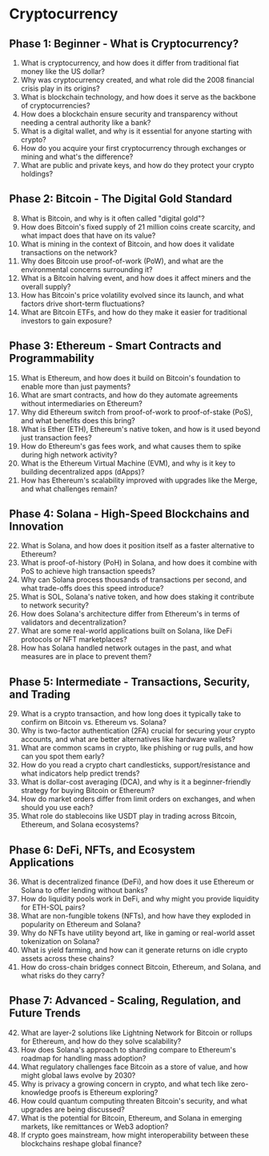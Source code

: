 # Cryptocurrency

## Phase 1: Beginner - What is Cryptocurrency?
1. What is cryptocurrency, and how does it differ from traditional fiat money like the US dollar?
2. Why was cryptocurrency created, and what role did the 2008 financial crisis play in its origins?
3. What is blockchain technology, and how does it serve as the backbone of cryptocurrencies?
4. How does a blockchain ensure security and transparency without needing a central authority like a bank?
5. What is a digital wallet, and why is it essential for anyone starting with crypto?
6. How do you acquire your first cryptocurrency through exchanges or mining and what's the difference?
7. What are public and private keys, and how do they protect your crypto holdings?

## Phase 2: Bitcoin - The Digital Gold Standard
8. What is Bitcoin, and why is it often called "digital gold"?
9. How does Bitcoin's fixed supply of 21 million coins create scarcity, and what impact does that have on its value?
10. What is mining in the context of Bitcoin, and how does it validate transactions on the network?
11. Why does Bitcoin use proof-of-work (PoW), and what are the environmental concerns surrounding it?
12. What is a Bitcoin halving event, and how does it affect miners and the overall supply?
13. How has Bitcoin's price volatility evolved since its launch, and what factors drive short-term fluctuations?
14. What are Bitcoin ETFs, and how do they make it easier for traditional investors to gain exposure?

## Phase 3: Ethereum - Smart Contracts and Programmability
15. What is Ethereum, and how does it build on Bitcoin's foundation to enable more than just payments?
16. What are smart contracts, and how do they automate agreements without intermediaries on Ethereum?
17. Why did Ethereum switch from proof-of-work to proof-of-stake (PoS), and what benefits does this bring?
18. What is Ether (ETH), Ethereum's native token, and how is it used beyond just transaction fees?
19. How do Ethereum's gas fees work, and what causes them to spike during high network activity?
20. What is the Ethereum Virtual Machine (EVM), and why is it key to building decentralized apps (dApps)?
21. How has Ethereum's scalability improved with upgrades like the Merge, and what challenges remain?

## Phase 4: Solana - High-Speed Blockchains and Innovation
22. What is Solana, and how does it position itself as a faster alternative to Ethereum?
23. What is proof-of-history (PoH) in Solana, and how does it combine with PoS to achieve high transaction speeds?
24. Why can Solana process thousands of transactions per second, and what trade-offs does this speed introduce?
25. What is SOL, Solana's native token, and how does staking it contribute to network security?
26. How does Solana's architecture differ from Ethereum's in terms of validators and decentralization?
27. What are some real-world applications built on Solana, like DeFi protocols or NFT marketplaces?
28. How has Solana handled network outages in the past, and what measures are in place to prevent them?

## Phase 5: Intermediate - Transactions, Security, and Trading
29. What is a crypto transaction, and how long does it typically take to confirm on Bitcoin vs. Ethereum vs. Solana?
30. Why is two-factor authentication (2FA) crucial for securing your crypto accounts, and what are better alternatives like hardware wallets?
31. What are common scams in crypto, like phishing or rug pulls, and how can you spot them early?
32. How do you read a crypto chart candlesticks, support/resistance and what indicators help predict trends?
33. What is dollar-cost averaging (DCA), and why is it a beginner-friendly strategy for buying Bitcoin or Ethereum?
34. How do market orders differ from limit orders on exchanges, and when should you use each?
35. What role do stablecoins like USDT play in trading across Bitcoin, Ethereum, and Solana ecosystems?

## Phase 6: DeFi, NFTs, and Ecosystem Applications
36. What is decentralized finance (DeFi), and how does it use Ethereum or Solana to offer lending without banks?
37. How do liquidity pools work in DeFi, and why might you provide liquidity for ETH-SOL pairs?
38. What are non-fungible tokens (NFTs), and how have they exploded in popularity on Ethereum and Solana?
39. Why do NFTs have utility beyond art, like in gaming or real-world asset tokenization on Solana?
40. What is yield farming, and how can it generate returns on idle crypto assets across these chains?
41. How do cross-chain bridges connect Bitcoin, Ethereum, and Solana, and what risks do they carry?

## Phase 7: Advanced - Scaling, Regulation, and Future Trends
42. What are layer-2 solutions like Lightning Network for Bitcoin or rollups for Ethereum, and how do they solve scalability?
43. How does Solana's approach to sharding compare to Ethereum's roadmap for handling mass adoption?
44. What regulatory challenges face Bitcoin as a store of value, and how might global laws evolve by 2030?
45. Why is privacy a growing concern in crypto, and what tech like zero-knowledge proofs is Ethereum exploring?
46. How could quantum computing threaten Bitcoin's security, and what upgrades are being discussed?
47. What is the potential for Bitcoin, Ethereum, and Solana in emerging markets, like remittances or Web3 adoption?
48. If crypto goes mainstream, how might interoperability between these blockchains reshape global finance?
